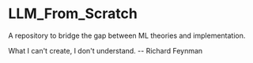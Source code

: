 # LLM_From_Scratch
A repository to bridge the gap between ML theories and implementation. 

What I can't create, I don't understand. -- Richard Feynman
